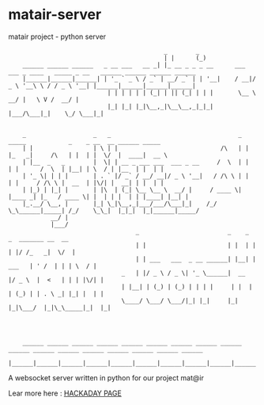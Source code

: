 # matair-server
 matair project - python server
        
                                                _        _                                                                      
                                                | |      (_)                                                                     
        ______ ______ ______   _ __ ___   __ _| |_ __ _ _ _ __      ___  ___ _ ____   _____ _ __   ______ ______ ______ ______ 
        |______|______|______| | '_ ` _ \ / _` | __/ _` | | '__|    / __|/ _ \ '__\ \ / / _ \ '__| |______|______|______|______|
                                | | | | | | (_| | || (_| | | |       \__ \  __/ |   \ V /  __/ |                                 
                                |_| |_| |_|\__,_|\__\__,_|_|_|       |___/\___|_|    \_/ \___|_|                                 
                                                                                                                                
                                                                                                                                
        _                   _   _                                    _      _____            _    _ __  __ ______ _____        
        | |                 | \ | |                             /\   | |    |_   _|     /\   | |  | |  \/  |  ____|  __ \       
        | |__  _   _        |  \| | __ _ ___ ___  ___ _ __     /  \  | |      | |      /  \  | |__| | \  / | |__  | |  | |      
        | '_ \| | | |       | . ` |/ _` / __/ __|/ _ \ '__|   / /\ \ | |      | |     / /\ \ |  __  | |\/| |  __| | |  | |      
        | |_) | |_| |       | |\  | (_| \__ \__ \  __/ |     / ____ \| |____ _| |_   / ____ \| |  | | |  | | |____| |__| |      
        |_.__/ \__, |       |_| \_|\__,_|___/___/\___|_|    /_/    \_\______|_____| /_/    \_\_|  |_|_|  |_|______|_____/       
                __/ |                                                                                                           
                |___/                                                                                                            
                                        _                         _    _         _  _______ __  __                            
                                        | |                       | |  | |       | |/ /_   _|  \/  |                           
                                        | | ___   ___  _ __ ______| |__| | ___   | ' /  | | | \  / |                           
                                    _   | |/ _ \ / _ \| '_ \______|  __  |/ _ \  |  <   | | | |\/| |                           
                                    | |__| | (_) | (_) | | | |     | |  | | (_) | | . \ _| |_| |  | |                           
                                    \____/ \___/ \___/|_| |_|     |_|  |_|\___/  |_|\_\_____|_|  |_|                           
                                                                                                                                
                                                                                                                                
                                                                                                                                
                                                                                                                                
        ______ ______ ______ ______ ______ ______ ______ ______ ______ ______ ______ ______ ______ ______ ______ ______ ______ 
        |______|______|______|______|______|______|______|______|______|______|______|______|______|______|______|______|______|

 A websocket server written in python for our project mat@ir

 Lear more here : [HACKADAY PAGE](https://hackaday.io/project/202508-matir)
                                                                                                                         
                                                                                                                         
                                                                                                                         
                                                                                                                         
